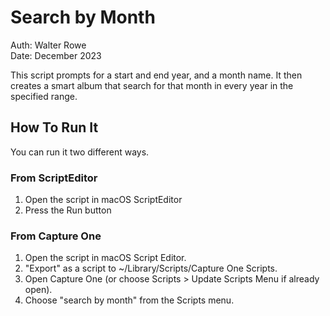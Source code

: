# Search by Month

Auth: Walter Rowe<br>
Date: December 2023

This script prompts for a start and end year, and a month name. It then creates a smart album that search for that month in every year in the specified range.

## How To Run It

You can run it two different ways.

### From ScriptEditor

1. Open the script in macOS ScriptEditor
1. Press the Run button

### From Capture One

1. Open the script in macOS Script Editor.
1. "Export" as a script to ~/Library/Scripts/Capture One Scripts.
1. Open Capture One (or choose Scripts > Update Scripts Menu if already open).
1. Choose "search by month" from the Scripts menu.
